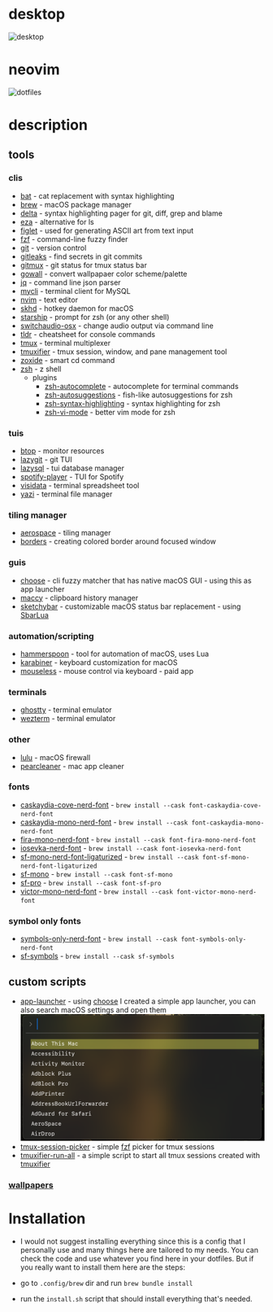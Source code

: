 # desktop
![desktop](./assets/images/desktop.png)

# neovim
![dotfiles](./assets/images/dotfiles.png)

# description
## tools
### clis
- [bat](https://github.com/sharkdp/bat) - cat replacement with syntax highlighting
- [brew](https://github.com/Homebrew/brew) - macOS package manager
- [delta](https://github.com/dandavison/delta) - syntax highlighting pager for git, diff, grep and blame
- [eza](https://github.com/eza-community/eza) - alternative for ls
- [figlet](https://github.com/cmatsuoka/figlet) - used for generating ASCII art from text input
- [fzf](https://github.com/junegunn/fzf) - command-line fuzzy finder
- [git](https://github.com/git/git) - version control
- [gitleaks](https://github.com/gitleaks/gitleaks) - find secrets in git commits
- [gitmux](https://github.com/arl/gitmux) - git status for tmux status bar
- [gowall](https://github.com/Achno/gowall) - convert wallpapaer color scheme/palette
- [jq](https://github.com/jqlang/jq) - command line json parser
- [mycli](https://github.com/dbcli/mycli) - terminal client for MySQL
- [nvim](https://github.com/neovim/neovim) - text editor
- [skhd](https://github.com/koekeishiya/skhd) - hotkey daemon for macOS
- [starship](https://github.com/starship/starship) - prompt for zsh (or any other shell)
- [switchaudio-osx](https://github.com/deweller/switchaudio-osx) - change audio output via command line
- [tldr](https://github.com/tldr-pages/tldr) - cheatsheet for console commands
- [tmux](https://github.com/tmux/tmux) - terminal multiplexer
- [tmuxifier](https://github.com/jimeh/tmuxifier) - tmux session, window, and pane management tool
- [zoxide](https://github.com/ajeetdsouza/zoxide) - smart cd command
- [zsh](https://github.com/zsh-users/zsh) - z shell
    * plugins
        + [zsh-autocomplete](https://github.com/marlonrichert/zsh-autocomplete) - autocomplete for terminal commands
        + [zsh-autosuggestions](https://github.com/zsh-users/zsh-autosuggestions) - fish-like autosuggestions for zsh
        + [zsh-syntax-highlighting](https://github.com/zsh-users/zsh-syntax-highlighting) - syntax highlighting for zsh
        + [zsh-vi-mode](https://github.com/jeffreytse/zsh-vi-mode) - better vim mode for zsh

### tuis
- [btop](https://github.com/aristocratos/btop) - monitor resources
- [lazygit](https://github.com/jesseduffield/lazygit) - git TUI
- [lazysql](https://github.com/jorgerojas26/lazysql) - tui database manager
- [spotify-player](https://github.com/aome510/spotify-player) - TUI for Spotify
- [visidata](https://github.com/saulpw/visidata) - terminal spreadsheet tool
- [yazi](https://github.com/sxyazi/yazi) - terminal file manager

### tiling manager
- [aerospace](https://github.com/nikitabobko/AeroSpace) - tiling manager
- [borders](https://github.com/FelixKratz/JankyBorders) - creating colored border around focused window

### guis
- [choose](https://github.com/chipsenkbeil/choose) - cli fuzzy matcher that has native macOS GUI - using this as app launcher
- [maccy](https://github.com/p0deje/Maccy) - clipboard history manager
- [sketchybar](https://github.com/FelixKratz/SketchyBar) - customizable macOS status bar replacement - using [SbarLua](https://github.com/FelixKratz/SbarLua)

### automation/scripting
- [hammerspoon](https://github.com/Hammerspoon/hammerspoon) - tool for automation of macOS, uses Lua
- [karabiner](https://github.com/pqrs-org/Karabiner-Elements) - keyboard customization for macOS
- [mouseless](https://mouseless.click/) - mouse control via keyboard - paid app

### terminals
- [ghostty](https://github.com/ghostty-org/ghostty) - terminal emulator
- [wezterm](https://github.com/wezterm/wezterm) - terminal emulator

### other
- [lulu](https://github.com/objective-see/LuLu) - macOS firewall
- [pearcleaner](https://github.com/alienator88/Pearcleaner) - mac app cleaner

### fonts
- [caskaydia-cove-nerd-font](https://github.com/ryanoasis/nerd-fonts/tree/master/patched-fonts/CascadiaCode) - `brew install --cask font-caskaydia-cove-nerd-font`
- [caskaydia-mono-nerd-font](https://github.com/ryanoasis/nerd-fonts/tree/master/patched-fonts/CascadiaMono) - `brew install --cask font-caskaydia-mono-nerd-font`
- [fira-mono-nerd-font](https://github.com/ryanoasis/nerd-fonts/tree/master/patched-fonts/FiraMono) - `brew install --cask font-fira-mono-nerd-font`
- [iosevka-nerd-font](https://github.com/ryanoasis/nerd-fonts/tree/master/patched-fonts/Iosevka) - `brew install --cask font-iosevka-nerd-font`
- [sf-mono-nerd-font-ligaturized](https://github.com/shaunsingh/SFMono-Nerd-Font-Ligaturized) - `brew install --cask font-sf-mono-nerd-font-ligaturized`
- [sf-mono](https://developer.apple.com/fonts/) - ```brew install --cask font-sf-mono```
- [sf-pro](https://developer.apple.com/fonts/) - `brew install --cask font-sf-pro`
- [victor-mono-nerd-font](https://github.com/ryanoasis/nerd-fonts/tree/master/patched-fonts/VictorMono) - `brew install --cask font-victor-mono-nerd-font`

### symbol only fonts
- [symbols-only-nerd-font](https://github.com/ryanoasis/nerd-fonts/tree/master/patched-fonts/NerdFontsSymbolsOnly) - `brew install --cask font-symbols-only-nerd-font`
- [sf-symbols](https://developer.apple.com/sf-symbols/) - `brew install --cask sf-symbols`

## custom scripts
- [app-launcher](bin/app-launcher) - using [choose](https://github.com/chipsenkbeil/choose) I created a simple app launcher, you can also search macOS settings and open them ![choose](assets/images/choose.png)
- [tmux-session-picker](bin/tmux-session-picker) - simple [fzf](https://github.com/junegunn/fzf) picker for tmux sessions
- [tmuxifier-run-all](bin/tmuxifier-run-all) - a simple script to start all tmux sessions created with [tmuxifier](https://github.com/jimeh/tmuxifier)

### [wallpapers](wallpapers)

# Installation

- I would not suggest installing everything since this is a config that I personally use and many things here are tailored to my needs. You can check the code and use whatever you find here in your dotfiles. But if you really want to install them here are the steps:

- go to `.config/brew` dir and run `brew bundle install`
- run the `install.sh` script that should install everything that's needed.
